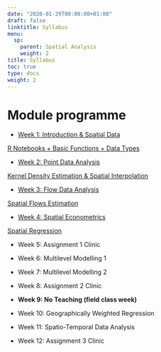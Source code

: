 ```yaml
---
date: "2020-01-29T00:00:00+01:00"
draft: false
linktitle: Syllabus
menu:
  sp:
    parent: Spatial Analysis
    weight: 2
title: Syllabus
toc: true
type: docs
weight: 2
---
```


# Module programme

* [Week 1: Introduction & Spatial Data](https://vital.liv.ac.uk)

[R Notebooks + Basic Functions + Data Types](https://gdsl-ul.github.io/san/intro.html)

* [Week 2: Point Data Analysis](http://darribas.org/spa_notes/)

[Kernel Density Estimation & Spatial Interpolation](https://gdsl-ul.github.io/san/points.html)

* [Week 3: Flow Data Analysis](https://gdsl-ul.github.io/san/points.html)

[Spatial Flows Estimation](http://darribas.org/spa_notes/flows.html)

* [Week 4: Spatial Econometrics](http://darribas.org/spa_notes/)

[Spatial Regression](http://darribas.org/spa_notes/sp_eco.html)

* Week 5: Assignment 1 Clinic

* Week 6: Multilevel Modelling 1

* Week 7: Multilevel Modelling 2

* Week 8: Assignment 2 Clinic

* **Week 9: No Teaching (field class week)**

* Week 10: Geographically Weighted Regression

* Week 11: Spatio-Temporal Data Analysis

* Week 12: Assignment 3 Clinic